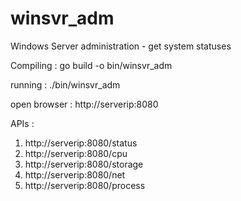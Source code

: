 # winsvr_adm
Windows Server administration - get system statuses

Compiling : go build -o bin/winsvr_adm

running : ./bin/winsvr_adm

open browser : http://serverip:8080

APIs :
 1.   http://serverip:8080/status
 2.   http://serverip:8080/cpu
 3.   http://serverip:8080/storage
 4.   http://serverip:8080/net
 5.   http://serverip:8080/process
